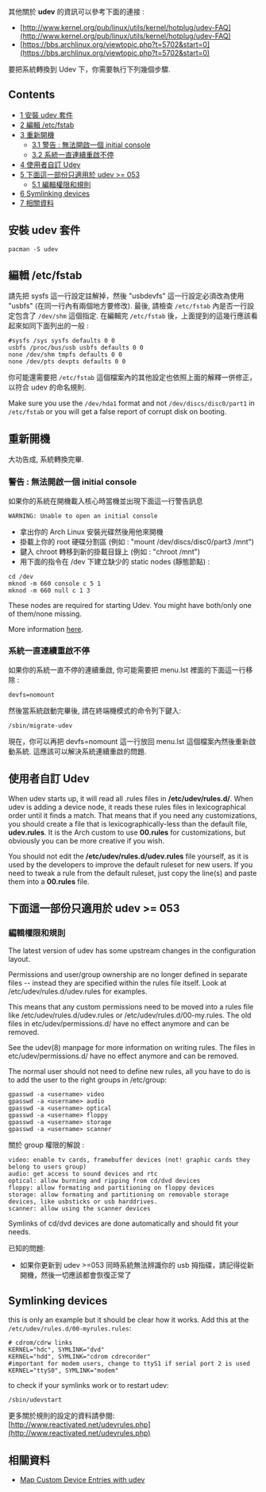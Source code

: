 其他關於 **udev** 的資訊可以參考下面的連接 :

*   [http://www.kernel.org/pub/linux/utils/kernel/hotplug/udev-FAQ](http://www.kernel.org/pub/linux/utils/kernel/hotplug/udev-FAQ)
*   [https://bbs.archlinux.org/viewtopic.php?t=5702&start=0](https://bbs.archlinux.org/viewtopic.php?t=5702&start=0)

要把系統轉換到 Udev 下，你需要執行下列幾個步驟.

## Contents

*   [1 安裝 udev 套件](#安裝_udev_套件)
*   [2 編輯 /etc/fstab](#編輯_/etc/fstab)
*   [3 重新開機](#重新開機)
    *   [3.1 警告 : 無法開啟一個 initial console](#警告_:_無法開啟一個_initial_console)
    *   [3.2 系統一直連續重啟不停](#系統一直連續重啟不停)
*   [4 使用者自訂 Udev](#使用者自訂_Udev)
*   [5 下面這一部份只適用於 udev >= 053](#下面這一部份只適用於_udev_>=_053)
    *   [5.1 編輯權限和規則](#編輯權限和規則)
*   [6 Symlinking devices](#Symlinking_devices)
*   [7 相關資料](#相關資料)

## 安裝 udev 套件

```
pacman -S udev

```

## 編輯 /etc/fstab

請先把 sysfs 這一行設定註解掉，然後 "usbdevfs" 這一行設定必須改為使用 "usbfs" (在同一行內有兩個地方要修改). 最後, 請檢查 `/etc/fstab` 內是否一行設定包含了 `/dev/shm` 這個指定. 在編輯完 `/etc/fstab` 後，上面提到的這幾行應該看起來如同下面列出的一般 :

```
#sysfs /sys sysfs defaults 0 0
usbfs /proc/bus/usb usbfs defaults 0 0
none /dev/shm tmpfs defaults 0 0
none /dev/pts devpts defaults 0 0

```

你可能還需要把 `/etc/fstab` 這個檔案內的其他設定也依照上面的解釋一併修正，以符合 udev 的命名規則.

Make sure you use the `/dev/hda1` format and not `/dev/discs/disc0/part1` in `/etc/fstab` or you will get a false report of corrupt disk on booting.

## 重新開機

大功告成, 系統轉換完畢.

### 警告 : 無法開啟一個 initial console

如果你的系統在開機載入核心時當機並出現下面這一行警告訊息

```
WARNING: Unable to open an initial console

```

*   拿出你的 Arch Linux 安裝光碟然後用他來開機
*   掛載上你的 root 硬碟分割區 (例如 : "mount /dev/discs/disc0/part3 /mnt")
*   鍵入 chroot 轉移到新的掛載目錄上 (例如 : "chroot /mnt")
*   用下面的指令在 /dev 下建立缺少的 static nodes (靜態節點) :

```
cd /dev
mknod -m 660 console c 5 1
mknod -m 660 null c 1 3

```

These nodes are required for starting Udev. You might have both/only one of them/none missing.

More information [here](http://webpages.charter.net/decibelshelp/LinuxHelp_UDEVPrimer.html#consnull).

### 系統一直連續重啟不停

如果你的系統一直不停的連續重啟, 你可能需要把 menu.lst 裡面的下面這一行移除 :

```
devfs=nomount

```

然後當系統啟動完畢後, 請在終端機模式的命令列下鍵入:

```
/sbin/migrate-udev

```

現在，你可以再把 devfs=nomount 這一行放回 menu.lst 這個檔案內然後重新啟動系統. 這應該可以解決系統連續重啟的問題.

## 使用者自訂 Udev

When udev starts up, it will read all .rules files in **/etc/udev/rules.d/**. When udev is adding a device node, it reads these rules files in lexicographical order until it finds a match. That means that if you need any customizations, you should create a file that is lexicographically-less than the default file, **udev.rules**. It is the Arch custom to use **00.rules** for customizations, but obviously you can be more creative if you wish.

You should not edit the **/etc/udev/rules.d/udev.rules** file yourself, as it is used by the developers to improve the default ruleset for new users. If you need to tweak a rule from the default ruleset, just copy the line(s) and paste them into a **00.rules** file.

## 下面這一部份只適用於 udev >= 053

### 編輯權限和規則

The latest version of udev has some upstream changes in the configuration layout.

Permissions and user/group ownership are no longer defined in separate files -- instead they are specified within the rules file itself. Look at /etc/udev/rules.d/udev.rules for examples.

This means that any custom permissions need to be moved into a rules file like /etc/udev/rules.d/udev.rules or /etc/udev/rules.d/00-my.rules. The old files in etc/udev/permissions.d/ have no effect anymore and can be removed.

See the udev(8) manpage for more information on writing rules. The files in etc/udev/permissions.d/ have no effect anymore and can be removed.

The normal user should not need to define new rules, all you have to do is to add the user to the right groups in /etc/group:

```
gpasswd -a <username> video
gpasswd -a <username> audio
gpasswd -a <username> optical
gpasswd -a <username> floppy
gpasswd -a <username> storage
gpasswd -a <username> scanner

```

關於 group 權限的解說 :

```
video: enable tv cards, framebuffer devices (not! graphic cards they belong to users group)
audio: get access to sound devices and rtc
optical: allow burning and ripping from cd/dvd devices
floppy: allow formating and partitioning on floppy devices
storage: allow formating and partitioning on removable storage devices, like usbsticks or usb harddrives.
scanner: allow using the scanner devices

```

Symlinks of cd/dvd devices are done automatically and should fit your needs.

已知的問題:

*   如果你更新到 udev >=053 同時系統無法辨識你的 usb 拇指碟，請記得從新開機，然後一切應該都會恢復正常了

## Symlinking devices

this is only an example but it should be clear how it works. Add this at the `/etc/udev/rules.d/00-myrules.rules`:

```
# cdrom/cdrw links
KERNEL="hdc", SYMLINK="dvd"
KERNEL="hdd", SYMLINK="cdrom cdrecorder"
#important for modem users, change to ttyS1 if serial port 2 is used
KERNEL="ttyS0", SYMLINK="modem"
```

to check if your symlinks work or to restart udev:

```
/sbin/udevstart

```

更多關於規則的設定的資料請參閱:
[http://www.reactivated.net/udevrules.php](http://www.reactivated.net/udevrules.php)

## 相關資料

*   [Map Custom Device Entries with udev](/index.php/Map_Custom_Device_Entries_with_udev "Map Custom Device Entries with udev")